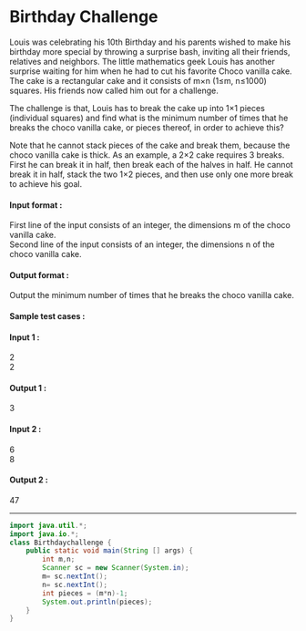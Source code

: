 # Birthday Challenge

Louis was celebrating his 10th Birthday and his parents wished to make his birthday more special by throwing a surprise bash, inviting all their friends, relatives and neighbors. The little mathematics geek Louis has another surprise waiting for him when he had to cut his favorite Choco vanilla cake. The cake is a rectangular cake and it consists of m×n (1≤m, n≤1000) squares. His friends now called him out for a challenge. 

The challenge is that, Louis has to break the cake up into 1×1 pieces (individual squares) and find what is the minimum number of times that he breaks the choco vanilla cake, or pieces thereof, in order to achieve this?

Note that he cannot stack pieces of the cake and break them, because the choco vanilla cake is thick. As an example, a 2×2 cake requires 3 breaks. First he can break it in half, then break each of the halves in half. He cannot break it in half, stack the two 1×2 pieces, and then use only one more break to achieve his goal.

#### Input format :
First line of the input consists of an integer, the dimensions m of the choco vanilla cake.
<br>
Second line of the input consists of an integer, the dimensions n of the choco vanilla cake.

#### Output format :
Output the minimum number of times that he breaks the choco vanilla cake.

#### Sample test cases :
#### Input 1 :
2
<br>
2
#### Output 1 :
3
#### Input 2 :
6
<br>
8
#### Output 2 :
47

--------------------------------------------------------------------------------------------------------------------------------------------------------------------

```java
import java.util.*;
import java.io.*;
class Birthdaychallenge {
	public static void main(String [] args) {
		int m,n;
		Scanner sc = new Scanner(System.in);
		m= sc.nextInt();
		n= sc.nextInt();
		int pieces = (m*n)-1;
		System.out.println(pieces);
	}
}


```
